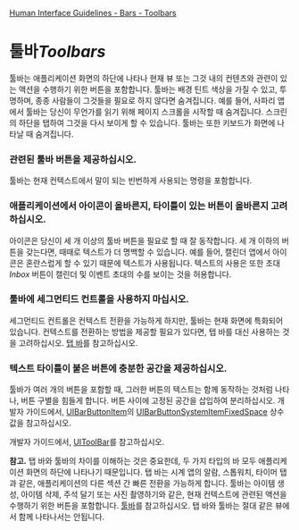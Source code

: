 [Human Interface Guidelines - Bars - Toolbars](https://developer.apple.com/design/human-interface-guidelines/ios/bars/toolbars/)

# 툴바*Toolbars*

툴바는 애플리케이션 화면의 하단에 나타나 현재 뷰 또는 그것 내의 컨텐츠와 관련이 있는 액션을 수행하기 위한 버튼을 포함합니다. 툴바는 배경 틴트 색상을 가질 수 있고, 투명하며, 종종 사람들이 그것들을 필요로 하지 않다면 숨겨집니다. 예를 들어, 사파리 앱에서 툴바는 당신이 무언가를 읽기 위해 페이지 스크롤을 시작할 때 숨겨집니다. 스크린의 하단을 탭하여 그것을 다시 보이게 할 수 있습니다. 툴바는 또한 키보드가 화면에 나타날 때 숨겨집니다.

### 관련된 툴바 버튼을 제공하십시오.

툴바는 현재 컨텍스트에서 말이 되는 빈번하게 사용되는 명령을 포함합니다.

### 애플리케이션에서 아이콘이 올바른지, 타이틀이 있는 버튼이 올바른지 고려하십시오.

아이콘은 당신이 세 개 이상의 툴바 버튼을 필요로 할 때 잘 동작합니다. 세 개 이하의 버튼을 갖는다면, 때때로 텍스트가 더 명백할 수 있습니다. 예를 들어, 캘린더 앱에서 아이콘은 혼란스럽게 할 수 있기 때문에 텍스트가 사용됩니다. 텍스트의 사용은 또한 초대*Inbox* 버튼이 캘린더 및 이벤트 초대의 수를 보이는 것을 허용합니다.

### 툴바에 세그먼티드 컨트롤을 사용하지 마십시오.

세그먼티드 컨트롤은 컨텍스트 전환을 가능하게 하지만, 툴바는 현재 화면에 특화되어 있습니다. 컨텍스트를 전환하는 방법을 제공할 필요가 있다면, 탭 바를 대신 사용하는 것을 고려하십시오. [탭 바](https://developer.apple.com/design/human-interface-guidelines/ios/bars/tab-bars/)를 참고하십시오.

### 텍스트 타이틀이 붙은 버튼에 충분한 공간을 제공하십시오.

툴바가 여러 개의 버튼을 포함할 때, 그러한 버튼의 텍스트는 함께 동작하는 것처럼 나타나, 버튼 구별을 힘들게 합니다. 버튼 사이에 고정된 공간을 삽입하여 분리하십시오. 개발자 가이드에서, [UIBarButtonItem](https://developer.apple.com/documentation/uikit/uibarbuttonitem)의 [UIBarButtonSystemItemFixedSpace](https://developer.apple.com/documentation/uikit/uibarbuttonsystemitem/uibarbuttonsystemitemfixedspace) 상수값을 참고하십시오.

개발자 가이드에서, [UIToolBar](https://developer.apple.com/documentation/uikit/uitoolbar)를 참고하십시오.

**참고.** 탭 바와 툴바의 차이를 이해하는 것은 중요한데, 두 가지 타입의 바 모두 애플리케이션 화면의 하단에 나타나기 때문입니다. 탭 바는 시계 앱의 알람, 스톱워치, 타이머 탭과 같은, 애플리케이션의 다른 섹션 간 빠른 전환을 가능하게 합니다. 툴바는 아이템 생성, 아이템 삭제, 주석 달기 또는 사진 촬영하기와 같은, 현재 컨텍스트에 관련된 액션을 수행하기 위한 버튼을 포함합니다. [툴바](https://developer.apple.com/design/human-interface-guidelines/ios/bars/toolbars/)를 참고하십시오. 탭 바와 툴바는 절대 같은 뷰에서 함께 나타나서는 안됩니다.
